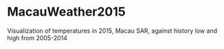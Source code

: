 # MacauWeather2015
Visualization of temperatures in 2015, Macau SAR, against history low and high from 2005-2014
